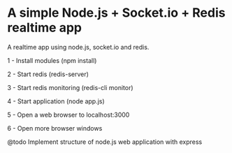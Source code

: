 A simple Node.js + Socket.io + Redis realtime app
================================================

A realtime app using node.js, socket.io and redis.

1 - Install modules (npm install)

2 - Start redis (redis-server)

3 - Start redis monitoring (redis-cli monitor)

4 - Start application (node app.js)

5 - Open a web browser to localhost:3000

6 - Open more browser windows

@todo Implement structure of node.js web application with express
